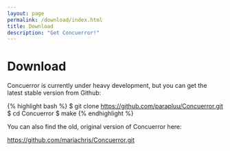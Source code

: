 ```yaml
---
layout: page
permalink: /download/index.html
title: Download
description: "Get Concuerror!"
---
```


# Download

Concuerror is currently under heavy development, but you can get the latest stable version from Github:

{% highlight bash %}
$ git clone https://github.com/parapluu/Concuerror.git
$ cd Concuerror
$ make
{% endhighlight %}

You can also find the old, original version of Concuerror here:

https://github.com/mariachris/Concuerror.git